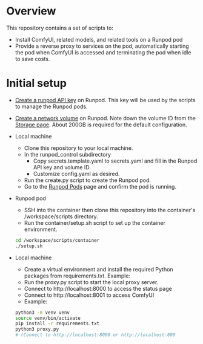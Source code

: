 # Overview

This repository contains a set of scripts to:
* Install ComfyUI, related models, and related tools on a Runpod pod
* Provide a reverse proxy to services on the pod, automatically starting the pod when ComfyUI
is accessed and terminating the pod when idle to save costs.

# Initial setup

* [Create a runpod API key](https://www.runpod.io/console/user/settings) on Runpod. This key will
be used by the scripts to manage the Runpod pods.
* [Create a network volume](https://www.runpod.io/console/user/storage/create) on Runpod. Note down
the volume ID from the [Storage page](https://www.runpod.io/console/user/storage). About 200GB is
required for the default configuration.
* Local machine
    * Clone this repository to your local machine.
    * In the runpod_control subdirectory
        * Copy secrets.template.yaml to secrets.yaml and fill in the Runpod API key and volume ID.
        * Customize config.yaml as desired.
    * Run the create.py script to create the Runpod pod.
    * Go to the [Runpod Pods](https://www.runpod.io/console/deploy) page and confirm the pod is running.

* Runpod pod
    * SSH into the container then clone this repository into the container's /workspace/scripts directory.
    * Run the container/setup.sh script to set up the container environment.

    ```bash
    cd /workspace/scripts/container
    ./setup.sh
    ```

* Local machine
    * Create a virtual environment and install the required Python packages from requirements.txt. Example:
    * Run the proxy.py script to start the local proxy server.
    * Connect to http://localhost:8000 to access the status page
    * Connect to http://localhost:8001 to access ComfyUI
    * Example:

    ```bash
    python3 -m venv venv
    source venv/bin/activate
    pip install -r requirements.txt
    python3 proxy.py
    # (Connect to http://localhost:8000 or http://localhost:800
    ```
